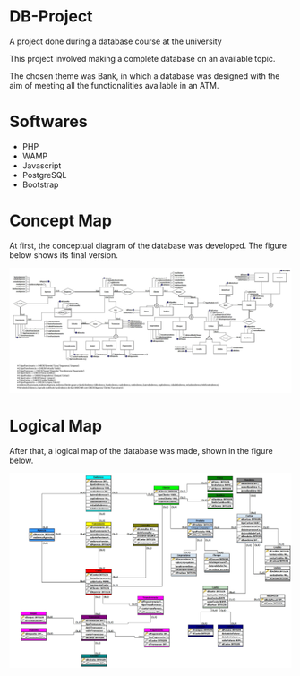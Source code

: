 # DB-Project
A project done during a database course at the university

This project involved making a complete database on an available topic. 

The chosen theme was Bank, in which a database was designed with the aim of meeting all the functionalities available in an ATM.

# Softwares

- PHP
- WAMP
- Javascript
- PostgreSQL
- Bootstrap


# Concept Map
At first, the conceptual diagram of the database was developed. The figure below shows its final version.

![Conceptual Diagram](/database/CONCEITUAL.jpg?raw=true "Porta Automática")


# Logical Map
After that, a logical map of the database was made, shown in the figure below.

![Logical Diagram](/database/LOGICO.jpg?raw=true "Porta Automática")


